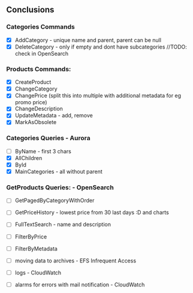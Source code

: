 ## Conclusions

### Categories Commands
- [x] AddCategory - unique name and parent, parent can be null
- [x] DeleteCategory - only if empty and dont have subcategories //TODO: check in OpenSearch

### Products Commands:
- [x] CreateProduct  
- [x] ChangeCategory  
- [x] ChangePrice (split this into multiple with additional metadata for eg promo price)  
- [x] ChangeDescription  
- [x] UpdateMetadata - add, remove  
- [x] MarkAsObsolete

### Categories Queries - Aurora
- [ ] ByName - first 3 chars 
- [x] AllChildren  
- [X] ById  
- [x] MainCategories - all without parent  

### GetProducts Queries: - OpenSearch
- [ ] GetPagedByCategoryWithOrder  
- [ ] GetPriceHistory - lowest price from 30 last days :D and charts  
- [ ] FullTextSearch - name and description  
- [ ] FilterByPrice  
- [ ] FilterByMetadata  

- [ ] moving data to archives - EFS Infrequent Access  
- [ ] logs - CloudWatch  
- [ ] alarms for errors with mail notification - CloudWatch  